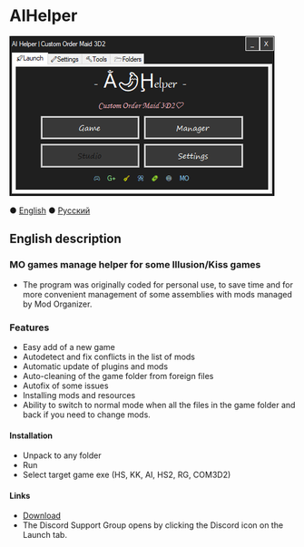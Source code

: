 # AIHelper
![How it looks](AIH_UI_en-US.png)

 ● [English](README.md) ● [Русский](README_ru-RU.md)

## English description
### MO games manage helper for some Illusion/Kiss games
- The program was originally coded for personal use, to save time and for more convenient management of some assemblies with mods managed by Mod Organizer.

### Features
- Easy add of a new game
- Autodetect and fix conflicts in the list of mods
- Automatic update of plugins and mods
- Auto-cleaning of the game folder from foreign files
- Autofix of some issues
- Installing mods and resources
- Ability to switch to normal mode when all the files in the game folder and back if you need to change mods.

#### Installation
 - Unpack to any folder
 - Run
 - Select target game exe (HS, KK, AI, HS2, RG, COM3D2)
 
 #### Links
 - [Download](https://github.com/TokcDK/AIHelper/releases/latest)
 - The Discord Support Group opens by clicking the Discord icon on the Launch tab.
 


